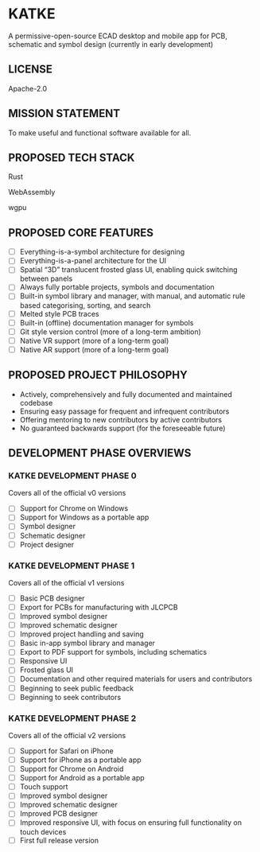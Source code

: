 # KATKE

A permissive-open-source ECAD desktop and mobile app for PCB, schematic and symbol design (currently in early development)

## LICENSE

Apache-2.0

## MISSION STATEMENT

To make useful and functional software available for all.

## PROPOSED TECH STACK

Rust

WebAssembly

wgpu

## PROPOSED CORE FEATURES

- [ ] Everything-is-a-symbol architecture for designing
- [ ] Everything-is-a-panel architecture for the UI
- [ ] Spatial “3D” translucent frosted glass UI, enabling quick switching between panels
- [ ] Always fully portable projects, symbols and documentation
- [ ] Built-in symbol library and manager, with manual, and automatic rule based categorising, sorting, and search
- [ ] Melted style PCB traces
- [ ] Built-in (offline) documentation manager for symbols
- [ ] Git style version control (more of a long-term ambition)
- [ ] Native VR support (more of a long-term goal)
- [ ] Native AR support (more of a long-term goal)

## PROPOSED PROJECT PHILOSOPHY

- Actively, comprehensively and fully documented and maintained codebase
- Ensuring easy passage for frequent and infrequent contributors
- Offering mentoring to new contributors by active contributors
- No guaranteed backwards support (for the foreseeable future)

## DEVELOPMENT PHASE OVERVIEWS

### KATKE DEVELOPMENT PHASE 0

Covers all of the official v0 versions

- [ ] Support for Chrome on Windows
- [ ] Support for Windows as a portable app
- [ ] Symbol designer
- [ ] Schematic designer
- [ ] Project designer

### KATKE DEVELOPMENT PHASE 1

Covers all of the official v1 versions

- [ ] Basic PCB designer
- [ ] Export for PCBs for manufacturing with JLCPCB
- [ ] Improved symbol designer
- [ ] Improved schematic designer
- [ ] Improved project handling and saving
- [ ] Basic in-app symbol library and manager
- [ ] Export to PDF support for symbols, including schematics
- [ ] Responsive UI
- [ ] Frosted glass UI
- [ ] Documentation and other required materials for users and contributors
- [ ] Beginning to seek public feedback
- [ ] Beginning to seek contributors

### KATKE DEVELOPMENT PHASE 2

Covers all of the official v2 versions

- [ ] Support for Safari on iPhone
- [ ] Support for iPhone as a portable app
- [ ] Support for Chrome on Android
- [ ] Support for Android as a portable app
- [ ] Touch support
- [ ] Improved symbol designer
- [ ] Improved schematic designer
- [ ] Improved PCB designer
- [ ] Improved responsive UI, with focus on ensuring full functionality on touch devices
- [ ] First full release version